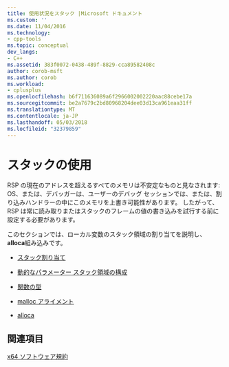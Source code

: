 ```yaml
---
title: 使用状況をスタック |Microsoft ドキュメント
ms.custom: ''
ms.date: 11/04/2016
ms.technology:
- cpp-tools
ms.topic: conceptual
dev_langs:
- C++
ms.assetid: 383f0072-0438-489f-8829-cca89582408c
author: corob-msft
ms.author: corob
ms.workload:
- cplusplus
ms.openlocfilehash: b6f711636089a6f2966002002220aac88cebe17a
ms.sourcegitcommit: be2a7679c2bd80968204dee03d13ca961eaa31ff
ms.translationtype: MT
ms.contentlocale: ja-JP
ms.lasthandoff: 05/03/2018
ms.locfileid: "32379859"
---
```

# <a name="stack-usage"></a>スタックの使用
RSP の現在のアドレスを超えるすべてのメモリは不安定なものと見なされます: OS、または、デバッガーは、ユーザーのデバッグ セッションでは、または、割り込みハンドラーの中にこのメモリを上書き可能性があります。 したがって、RSP は常に読み取りまたはスタックのフレームの値の書き込みを試行する前に設定する必要があります。  
  
 このセクションでは、ローカル変数のスタック領域の割り当てを説明し、 **alloca**組み込みです。  
  
-   [スタック割り当て](../build/stack-allocation.md)  
  
-   [動的なパラメーター スタック領域の構成](../build/dynamic-parameter-stack-area-construction.md)  
  
-   [関数の型](../build/function-types.md)  
  
-   [malloc アライメント](../build/malloc-alignment.md)  
  
-   [alloca](../build/alloca.md)  
  
## <a name="see-also"></a>関連項目  
 [x64 ソフトウェア規約](../build/x64-software-conventions.md)